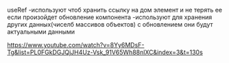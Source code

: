 useRef
-используют чтоб хранить ссылку на дом элемент и не терять ее если произойдет обновление компонента
-используют для хранения других данных(чиселб массивов объектов) с обновлением они будут актуальными данными

https://www.youtube.com/watch?v=8Yy6MDsF-Tg&list=PL0FGkDGJQjJH4Uz-Vsk_91V65Wh88nlXC&index=3&t=130s